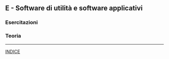 ## E - Software di utilità e software applicativi


### Esercitazioni
### Teoria


---
[INDICE](<../README.md>)